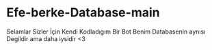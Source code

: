 # Efe-berke-Database-main
Selamlar Sizler İçin Kendi Kodladıgım Bir Bot Benim Databasenin aynısı Degildir ama daha iysidir &lt;3
